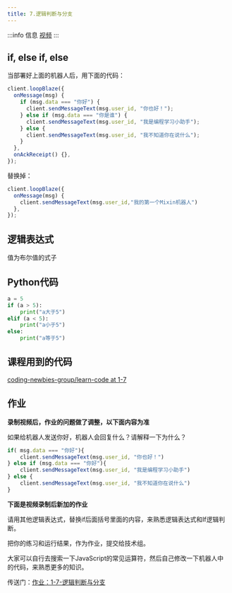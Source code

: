```yaml
---
title: 7.逻辑判断与分支
---
```


:::info 信息
[视频](https://v.youku.com/v_show/id_XNTk0Nzc3OTk4OA==.html)
:::



## if, else if, else

当部署好上面的机器人后，用下面的代码：

```js
client.loopBlaze({
  onMessage(msg) {
    if (msg.data === "你好") {
      client.sendMessageText(msg.user_id, "你也好！");
    } else if (msg.data === "你是谁") {
      client.sendMessageText(msg.user_id, "我是编程学习小助手");
    } else {
      client.sendMessageText(msg.user_id, "我不知道你在说什么");
    }
  },
  onAckReceipt() {},
});
```

替换掉：

```js
client.loopBlaze({
  onMessage(msg) {
    client.sendMessageText(msg.user_id,"我的第一个Mixin机器人")
  },
});
```



## 逻辑表达式

值为布尔值的式子



## Python代码

```python
a = 5
if (a > 5):
    print("a大于5")
elif (a < 5):
    print("a小于5")
else:
    print("a等于5")
```



## 课程用到的代码

[coding-newbies-group/learn-code at 1-7](https://github.com/coding-newbies-group/learn-code/blob/main/1-7.js)



## 作业

**录制视频后，作业的问题做了调整，以下面内容为准**

如果给机器人发送你好，机器人会回复什么？请解释一下为什么？

```js
if( msg.data === "你好"){
	client.sendMessageText(msg.user_id, "你也好！")
} else if (msg.data === "你好"){
	client.sendMessageText(msg.user_id, "我是编程学习小助手")
} else {
    client.sendMessageText(msg.user_id, "我不知道你在说什么")
}
```

**下面是视频录制后新加的作业**

请用其他逻辑表达式，替换if后面括号里面的内容，来熟悉逻辑表达式和If逻辑判断。

把你的练习和运行结果，作为作业，提交给技术组。

大家可以自行去搜索一下JavaScript的常见运算符，然后自己修改一下机器人中的代码，来熟悉更多的知识。

传送门：[作业：1-7-逻辑判断与分支](https://github.com/coding-newbies-group/programming-co_creation-docs/issues/142)

